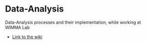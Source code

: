 # Data-Analysis
Data-Analysis processes and their implementation, while working at WIMMA Lab

 * [Link to the wiki](https://cybertrust.labranet.jamk.fi/data-analysis/documentation/wikis/home)
